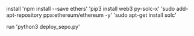 install 
'npm install --save ethers'
'pip3 install web3 py-solc-x'
'sudo add-apt-repository ppa:ethereum/ethereum -y'
'sudo apt-get install solc'


run
'python3 deploy_sepo.py'
